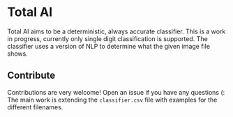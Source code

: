 # Total AI

Total AI aims to be a deterministic, always accurate classifier. This is a work in
progress, currently only single digit classification is supported. The classifier uses a
version of NLP to determine what the given image file shows.

## Contribute

Contributions are very welcome! Open an issue if you have any questions (: The main work
is extending the `classifier.csv` file with examples for the different filenames.
